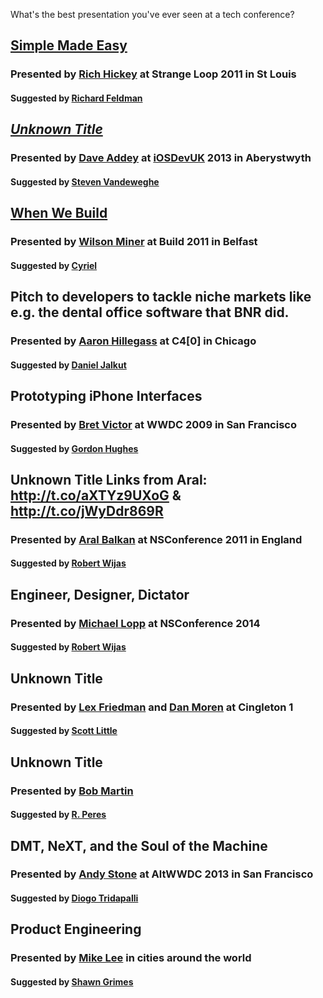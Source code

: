 What's the best presentation you've ever seen at a tech conference?

## [Simple Made Easy](http://www.infoq.com/presentations/Simple-Made-Easy)

### Presented by [Rich Hickey](https://twitter.com/richhickey) at Strange Loop 2011 in St Louis

#### Suggested by [Richard Feldman](https://twitter.com/rtfeldman)

## [_Unknown Title_]()

### Presented by [Dave Addey](https://twitter.com/daveaddey) at [iOSDevUK](https://twitter.com/iosdevuk) 2013 in Aberystwyth

#### Suggested by [Steven Vandeweghe](https://twitter.com/bluecrowbar)

## [When We Build](http://vimeo.com/34017777)

### Presented by [Wilson Miner](https://twitter.com/wilsonminer) at Build 2011 in Belfast

#### Suggested by [Cyriel](https://twitter.com/mindcrash)

## Pitch to developers to tackle niche markets like e.g. the dental office software that BNR did.

### Presented by [Aaron Hillegass](https://twitter.com/AaronHillegass) at C4[0] in Chicago

#### Suggested by [Daniel Jalkut](https://twitter.com/danielpunkass)

## Prototyping iPhone Interfaces

### Presented by [Bret Victor](https://twitter.com/worrydream) at WWDC 2009 in San Francisco

#### Suggested by [Gordon Hughes](https://twitter.com/GordonHughes)

## Unknown Title Links from Aral: http://t.co/aXTYz9UXoG & http://t.co/jWyDdr869R

### Presented by [Aral Balkan](https://twitter.com/aral) at NSConference 2011 in England

#### Suggested by [Robert Wijas](https://twitter.com/robertwijas)

## Engineer, Designer, Dictator

### Presented by [Michael Lopp](https://twitter.com/rands) at NSConference 2014

#### Suggested by [Robert Wijas](https://twitter.com/robertwijas)

## Unknown Title

### Presented by [Lex Friedman](https://twitter.com/lexfri) and [Dan Moren](https://twitter.com/dmoren) at Cingleton 1

#### Suggested by [Scott Little](https://twitter.com/littleknown)

## Unknown Title

### Presented by [Bob Martin](https://twitter.com/unclebobmartin)

#### Suggested by [R. Peres](https://twitter.com/RuiAAPeres)

## DMT, NeXT, and the Soul of the Machine

### Presented by [Andy Stone](https://twitter.com/twittelator) at AltWWDC 2013 in San Francisco

#### Suggested by [Diogo Tridapalli](https://twitter.com/diogot)

## Product Engineering

### Presented by [Mike Lee](https://twitter.com/bmf) in cities around the world

#### Suggested by [Shawn Grimes](https://twitter.com/shawng)

